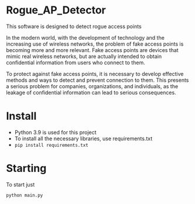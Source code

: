 # Rogue_AP_Detector
This software is designed to detect rogue access points

In the modern world, with the development of technology and the increasing use of wireless networks, the problem of fake access points is becoming more and more relevant. Fake access points are devices that mimic real wireless networks, but are actually intended to obtain confidential information from users who connect to them.

To protect against fake access points, it is necessary to develop effective methods and ways to detect and prevent connection to them. This presents a serious problem for companies, organizations, and individuals, as the leakage of confidential information can lead to serious consequences.

# Install
- Python 3.9 is used for this project
- To install all the necessary libraries, use requirements.txt
- `pip install requirements.txt`

# Starting
To start just 
```python
python main.py
```
